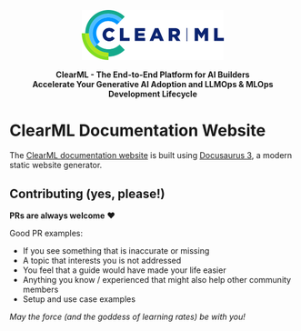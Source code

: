 <div align="center">

<a href="https://app.clear.ml"><img src="https://github.com/allegroai/clearml/blob/master/docs/clearml-logo.svg?raw=true" width="250px"></a>


**ClearML - The End-to-End Platform for AI Builders
</br>Accelerate Your Generative AI Adoption and LLMOps & MLOps Development Lifecycle**

</div>

# ClearML Documentation Website

The [ClearML documentation website](https://clear.ml/docs/latest/docs) is built using [Docusaurus 3](https://docusaurus.io/), a modern static website generator.


## Contributing (yes, please!)

**PRs are always welcome** :heart:

Good PR examples:
* If you see something that is inaccurate or missing
* A topic that interests you is not addressed
* You feel that a guide would have made your life easier
* Anything you know / experienced that might also help other community members
* Setup and use case examples

_May the force (and the goddess of learning rates) be with you!_
